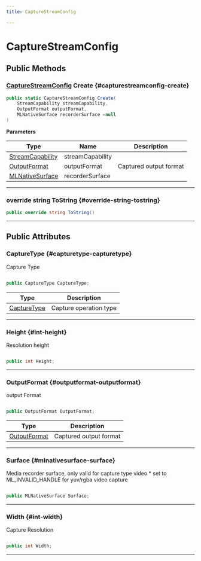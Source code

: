 ```yaml
---
title: CaptureStreamConfig

---
```


# CaptureStreamConfig










## Public Methods

### [CaptureStreamConfig](/unity-api/api/UnityEngine.XR.MagicLeap/MLCameraBase/UnityEngine.XR.MagicLeap.MLCameraBase.CaptureStreamConfig.md) Create {#capturestreamconfig-create}

```csharp
public static CaptureStreamConfig Create(
    StreamCapability streamCapability,
    OutputFormat outputFormat,
    MLNativeSurface recorderSurface =null
)
```


**Parameters**

| Type | Name  | Description  | 
|--|--|--|
| [StreamCapability](/unity-api/api/UnityEngine.XR.MagicLeap/MLCameraBase/UnityEngine.XR.MagicLeap.MLCameraBase.StreamCapability.md) |streamCapability||
| [OutputFormat](/unity-api/api/UnityEngine.XR.MagicLeap/MLCameraBase/UnityEngine.XR.MagicLeap.MLCameraBase.md#enums-outputformat) |outputFormat|Captured output format |
| [MLNativeSurface](/unity-api/api/UnityEngine.XR.MagicLeap/MLNativeSurface/UnityEngine.XR.MagicLeap.MLNativeSurface.md) |recorderSurface||






-----------

### override string ToString {#override-string-tostring}

```csharp
public override string ToString()
```






-----------

## Public Attributes

### CaptureType {#capturetype-capturetype}

Capture Type 

```csharp

public CaptureType CaptureType;

```

| Type | Description  | 
|--|--|
| [CaptureType](/unity-api/api/UnityEngine.XR.MagicLeap/MLCameraBase/UnityEngine.XR.MagicLeap.MLCameraBase.md#enums-capturetype) | Capture operation type  |





-----------

### Height {#int-height}

Resolution height 

```csharp

public int Height;

```






-----------

### OutputFormat {#outputformat-outputformat}

output Format 

```csharp

public OutputFormat OutputFormat;

```

| Type | Description  | 
|--|--|
| [OutputFormat](/unity-api/api/UnityEngine.XR.MagicLeap/MLCameraBase/UnityEngine.XR.MagicLeap.MLCameraBase.md#enums-outputformat) | Captured output format  |





-----------

### Surface {#mlnativesurface-surface}

Media recorder surface, only valid for capture type video &#42; set to ML&#95;INVALID&#95;HANDLE for yuv/rgba video capture 

```csharp

public MLNativeSurface Surface;

```






-----------

### Width {#int-width}

Capture Resolution 

```csharp

public int Width;

```






-----------

